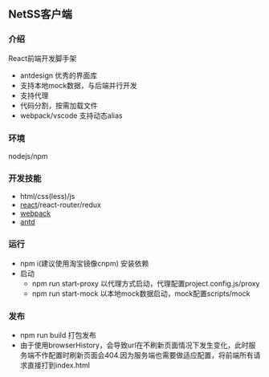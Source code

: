 ## NetSS客户端

### 介绍

React前端开发脚手架
*   antdesign 优秀的界面库
*   支持本地mock数据，与后端并行开发
*   支持代理
*   代码分割，按需加载文件
*   webpack/vscode 支持动态alias

### 环境

nodejs/npm

### 开发技能
*   html/css(less)/js
*   [react](https://react.docschina.org/)/react-router/redux
*   [webpack](https://www.webpackjs.com/)
*   [antd](https://ant-design.gitee.io/docs/react/introduce-cn)


### 运行
*   npm i(建议使用淘宝镜像cnpm)  安装依赖
*   启动
    *   npm run start-proxy 以代理方式启动，代理配置project.config.js/proxy
    *   npm run start-mock  以本地mock数据启动，mock配置scripts/mock

### 发布
*   npm run build 打包发布
*   由于使用browserHistory，会导致url在不刷新页面情况下发生变化，此时服务端不作配置时刷新页面会404.因为服务端也需要做适应配置，将前端所有请求直接打到index.html